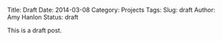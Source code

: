 Title: Draft
Date: 2014-03-08
Category: Projects
Tags: 
Slug: draft
Author: Amy Hanlon
Status: draft

This is a draft post.